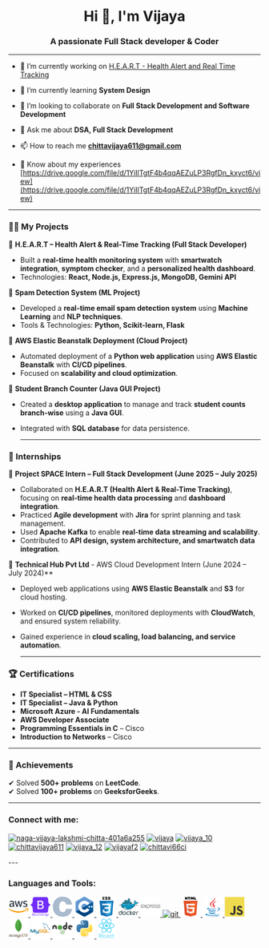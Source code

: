 <h1 align="center">Hi 👋, I'm Vijaya</h1>
<h3 align="center">A passionate Full Stack developer & Coder</h3>

---

- 🔭 I’m currently working on [H.E.A.R.T - Health Alert and Real Time Tracking](https://github.com/vijayaF2/dashboard)

- 🌱 I’m currently learning **System Design**

- 👯 I’m looking to collaborate on **Full Stack Development and Software Development**

- 💬 Ask me about **DSA, Full Stack Development**

- 📫 How to reach me **chittavijaya611@gmail.com**

- 📄 Know about my experiences [https://drive.google.com/file/d/1YiIITgtF4b4qqAEZuLP3RgfDn_kxyct6/view](https://drive.google.com/file/d/1YiIITgtF4b4qqAEZuLP3RgfDn_kxyct6/view)

---

 ### 👨‍💻 My Projects

📂 **H.E.A.R.T – Health Alert & Real-Time Tracking (Full Stack Developer)**  
- Built a **real-time health monitoring system** with **smartwatch integration**, **symptom checker**, and a **personalized health dashboard**.  
- Technologies: **React, Node.js, Express.js, MongoDB, Gemini API**

📂 **Spam Detection System (ML Project)**  
- Developed a **real-time email spam detection system** using **Machine Learning** and **NLP techniques**.  
- Tools & Technologies: **Python, Scikit-learn, Flask**

📂 **AWS Elastic Beanstalk Deployment (Cloud Project)**  
- Automated deployment of a **Python web application** using **AWS Elastic Beanstalk** with **CI/CD pipelines**.  
- Focused on **scalability and cloud optimization**.

📂 **Student Branch Counter (Java GUI Project)**  
- Created a **desktop application** to manage and track **student counts branch-wise** using a **Java GUI**.  
- Integrated with **SQL database** for data persistence.

  ---

 ### 💼 Internships

🔹 **Project SPACE Intern – Full Stack Development (June 2025 – July 2025)**  
- Collaborated on **H.E.A.R.T (Health Alert & Real-Time Tracking)**, focusing on **real-time health data processing** and **dashboard integration**.  
- Practiced **Agile development** with **Jira** for sprint planning and task management.  
- Used **Apache Kafka** to enable **real-time data streaming and scalability**.  
- Contributed to **API design, system architecture, and smartwatch data integration**.

🔹 **Technical Hub Pvt Ltd** - AWS Cloud Development Intern (June 2024 – July 2024)**  
- Deployed web applications using **AWS Elastic Beanstalk** and **S3** for cloud hosting.  
- Worked on **CI/CD pipelines**, monitored deployments with **CloudWatch**, and ensured system reliability.  
- Gained experience in **cloud scaling, load balancing, and service automation**.

  ---

### 🏆 Certifications  
- **IT Specialist – HTML & CSS** 
- **IT Specialist – Java & Python** 
- **Microsoft Azure - AI Fundamentals**
- **AWS Developer Associate**  
- **Programming Essentials in C** – Cisco  
- **Introduction to Networks** – Cisco  

---
### 🏅 Achievements  
✔ Solved **500+ problems** on **LeetCode**.  
✔ Solved **100+ problems** on **GeeksforGeeks**.


---
   

<h3 align="left">Connect with me:</h3>
<p align="left">
<a href="https://linkedin.com/in/naga-vijaya-lakshmi-chitta-401a6a255" target="blank"><img align="center" src="https://raw.githubusercontent.com/rahuldkjain/github-profile-readme-generator/master/src/images/icons/Social/linked-in-alt.svg" alt="naga-vijaya-lakshmi-chitta-401a6a255" height="30" width="40" /></a>
<a href="https://stackoverflow.com/users/vijaya" target="blank"><img align="center" src="https://raw.githubusercontent.com/rahuldkjain/github-profile-readme-generator/master/src/images/icons/Social/stack-overflow.svg" alt="vijaya" height="30" width="40" /></a>
<a href="https://www.codechef.com/users/vijaya_10" target="blank"><img align="center" src="https://cdn.jsdelivr.net/npm/simple-icons@3.1.0/icons/codechef.svg" alt="vijaya_10" height="30" width="40" /></a>
<a href="https://www.hackerrank.com/chittavijaya611" target="blank"><img align="center" src="https://raw.githubusercontent.com/rahuldkjain/github-profile-readme-generator/master/src/images/icons/Social/hackerrank.svg" alt="chittavijaya611" height="30" width="40" /></a>
<a href="https://codeforces.com/profile/vijaya_12" target="blank"><img align="center" src="https://raw.githubusercontent.com/rahuldkjain/github-profile-readme-generator/master/src/images/icons/Social/codeforces.svg" alt="vijaya_12" height="30" width="40" /></a>
<a href="https://www.leetcode.com/vijayaf2" target="blank"><img align="center" src="https://raw.githubusercontent.com/rahuldkjain/github-profile-readme-generator/master/src/images/icons/Social/leet-code.svg" alt="vijayaf2" height="30" width="40" /></a>
<a href="https://auth.geeksforgeeks.org/user/chittavi66ci" target="blank"><img align="center" src="https://raw.githubusercontent.com/rahuldkjain/github-profile-readme-generator/master/src/images/icons/Social/geeks-for-geeks.svg" alt="chittavi66ci" height="30" width="40" /></a>
</p>
---

<h3 align="left">Languages and Tools:</h3>
<p align="left"> <a href="https://aws.amazon.com" target="_blank" rel="noreferrer"> <img src="https://raw.githubusercontent.com/devicons/devicon/master/icons/amazonwebservices/amazonwebservices-original-wordmark.svg" alt="aws" width="40" height="40"/> </a> <a href="https://getbootstrap.com" target="_blank" rel="noreferrer"> <img src="https://raw.githubusercontent.com/devicons/devicon/master/icons/bootstrap/bootstrap-plain-wordmark.svg" alt="bootstrap" width="40" height="40"/> </a> <a href="https://www.cprogramming.com/" target="_blank" rel="noreferrer"> <img src="https://raw.githubusercontent.com/devicons/devicon/master/icons/c/c-original.svg" alt="c" width="40" height="40"/> </a> <a href="https://www.w3schools.com/cpp/" target="_blank" rel="noreferrer"> <img src="https://raw.githubusercontent.com/devicons/devicon/master/icons/cplusplus/cplusplus-original.svg" alt="cplusplus" width="40" height="40"/> </a> <a href="https://www.w3schools.com/css/" target="_blank" rel="noreferrer"> <img src="https://raw.githubusercontent.com/devicons/devicon/master/icons/css3/css3-original-wordmark.svg" alt="css3" width="40" height="40"/> </a> <a href="https://www.docker.com/" target="_blank" rel="noreferrer"> <img src="https://raw.githubusercontent.com/devicons/devicon/master/icons/docker/docker-original-wordmark.svg" alt="docker" width="40" height="40"/> </a> <a href="https://expressjs.com" target="_blank" rel="noreferrer"> <img src="https://raw.githubusercontent.com/devicons/devicon/master/icons/express/express-original-wordmark.svg" alt="express" width="40" height="40"/> </a> <a href="https://git-scm.com/" target="_blank" rel="noreferrer"> <img src="https://www.vectorlogo.zone/logos/git-scm/git-scm-icon.svg" alt="git" width="40" height="40"/> </a> <a href="https://www.w3.org/html/" target="_blank" rel="noreferrer"> <img src="https://raw.githubusercontent.com/devicons/devicon/master/icons/html5/html5-original-wordmark.svg" alt="html5" width="40" height="40"/> </a> <a href="https://www.java.com" target="_blank" rel="noreferrer"> <img src="https://raw.githubusercontent.com/devicons/devicon/master/icons/java/java-original.svg" alt="java" width="40" height="40"/> </a> <a href="https://developer.mozilla.org/en-US/docs/Web/JavaScript" target="_blank" rel="noreferrer"> <img src="https://raw.githubusercontent.com/devicons/devicon/master/icons/javascript/javascript-original.svg" alt="javascript" width="40" height="40"/> </a> <a href="https://www.mongodb.com/" target="_blank" rel="noreferrer"> <img src="https://raw.githubusercontent.com/devicons/devicon/master/icons/mongodb/mongodb-original-wordmark.svg" alt="mongodb" width="40" height="40"/> </a> <a href="https://www.mysql.com/" target="_blank" rel="noreferrer"> <img src="https://raw.githubusercontent.com/devicons/devicon/master/icons/mysql/mysql-original-wordmark.svg" alt="mysql" width="40" height="40"/> </a> <a href="https://nodejs.org" target="_blank" rel="noreferrer"> <img src="https://raw.githubusercontent.com/devicons/devicon/master/icons/nodejs/nodejs-original-wordmark.svg" alt="nodejs" width="40" height="40"/> </a> <a href="https://www.python.org" target="_blank" rel="noreferrer"> <img src="https://raw.githubusercontent.com/devicons/devicon/master/icons/python/python-original.svg" alt="python" width="40" height="40"/> </a> <a href="https://reactjs.org/" target="_blank" rel="noreferrer"> <img src="https://raw.githubusercontent.com/devicons/devicon/master/icons/react/react-original-wordmark.svg" alt="react" width="40" height="40"/> </a> </p>

